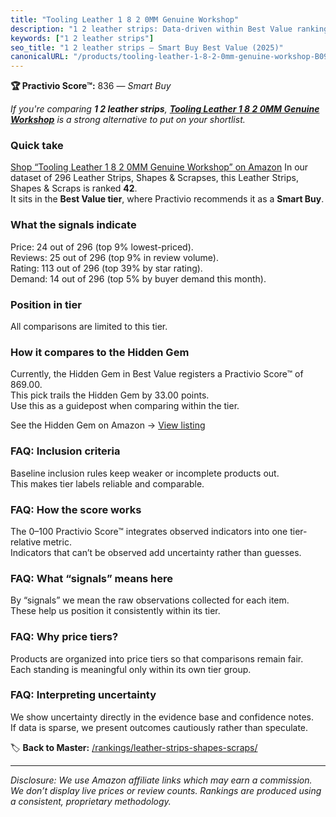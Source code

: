 ```yaml
---
title: "Tooling Leather 1 8 2 0MM Genuine Workshop"
description: "1 2 leather strips: Data-driven within Best Value ranking using the Practivio Score™. Positioned by quality, value, demand, findability, momentum."
keywords: ["1 2 leather strips"]
seo_title: "1 2 leather strips — Smart Buy Best Value (2025)"
canonicalURL: "/products/tooling-leather-1-8-2-0mm-genuine-workshop-B09LQTKPWK/"
---
```


**🏆 Practivio Score™:** 836 — _Smart Buy_


*If you're comparing **1 2 leather strips**, **[Tooling Leather 1 8 2 0MM Genuine Workshop](https://www.amazon.com/dp/B09LQTKPWK?tag=practivio-20)** is a strong alternative to put on your shortlist.*
### Quick take
[Shop “Tooling Leather 1 8 2 0MM Genuine Workshop” on Amazon](https://www.amazon.com/dp/B09LQTKPWK?tag=practivio-20)
In our dataset of 296 Leather Strips, Shapes & Scrapses, this Leather Strips, Shapes & Scraps is ranked **42**.  
It sits in the **Best Value tier**, where Practivio recommends it as a **Smart Buy**.

### What the signals indicate
Price: 24 out of 296 (top 9% lowest-priced).  
Reviews: 25 out of 296 (top 9% in review volume).  
Rating: 113 out of 296 (top 39% by star rating).  
Demand: 14 out of 296 (top 5% by buyer demand this month).

### Position in tier
All comparisons are limited to this tier.

### How it compares to the Hidden Gem
Currently, the Hidden Gem in Best Value registers a Practivio Score™ of 869.00.  
This pick trails the Hidden Gem by 33.00 points.  
Use this as a guidepost when comparing within the tier.  

See the Hidden Gem on Amazon → [View listing](https://www.amazon.com/dp/B0CF27WXNR?tag=practivio-20)

### FAQ: Inclusion criteria
Baseline inclusion rules keep weaker or incomplete products out.  
This makes tier labels reliable and comparable.

### FAQ: How the score works
The 0–100 Practivio Score™ integrates observed indicators into one tier-relative metric.  
Indicators that can’t be observed add uncertainty rather than guesses.

### FAQ: What “signals” means here
By “signals” we mean the raw observations collected for each item.  
These help us position it consistently within its tier.

### FAQ: Why price tiers?
Products are organized into price tiers so that comparisons remain fair.  
Each standing is meaningful only within its own tier group.

### FAQ: Interpreting uncertainty
We show uncertainty directly in the evidence base and confidence notes.  
If data is sparse, we present outcomes cautiously rather than speculate.


🏷️ **Back to Master:** [/rankings/leather-strips-shapes-scraps/](/rankings/leather-strips-shapes-scraps/)

---
_Disclosure: We use Amazon affiliate links which may earn a commission. We don’t display live prices or review counts. Rankings are produced using a consistent, proprietary methodology._
